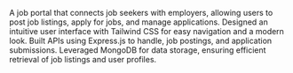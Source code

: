 A job portal that connects job seekers with employers, allowing users to post job listings, apply for jobs, and manage applications. Designed an intuitive user interface with Tailwind CSS for easy navigation and a modern look. Built APIs using Express.js to handle, job postings, and application submissions. Leveraged MongoDB for data storage, ensuring efficient retrieval of job listings and user profiles.
